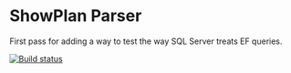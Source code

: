 ShowPlan Parser
===============

First pass for adding a way to test the way SQL Server treats EF queries. 

[![Build status](https://ci.appveyor.com/api/projects/status/r5se31om4vd1762v/branch/master?svg=true)](https://ci.appveyor.com/project/enkafan/showplan-parser/branch/master)
